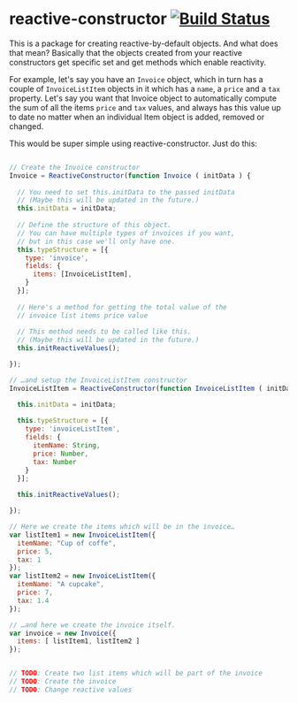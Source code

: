 # reactive-constructor [![Build Status](https://travis-ci.org/krstffr/reactive-constructor.svg)](https://travis-ci.org/krstffr/reactive-constructor)

This is a package for creating reactive-by-default objects. And what does that mean? Basically that the objects created from your reactive constructors get specific set and get methods which enable reactivity.

For example, let's say you have an ```Invoice``` object, which in turn has a couple of ```InvoiceListItem``` objects in it which has a ```name```, a ```price``` and a ```tax``` property. Let's say you want that Invoice object to automatically compute the sum of all the items ```price``` and ```tax``` values, and always has this value up to date no matter when an individual Item object is added, removed or changed. 

This would be super simple using reactive-constructor. Just do this:

```javascript

// Create the Invoice constructor
Invoice = ReactiveConstructor(function Invoice ( initData ) {
  
  // You need to set this.initData to the passed initData
  // (Maybe this will be updated in the future.)
  this.initData = initData;
  
  // Define the structure of this object.
  // You can have multiple types of invoices if you want,
  // but in this case we'll only have one.
  this.typeStructure = [{
    type: 'invoice',
    fields: {
      items: [InvoiceListItem],
    }
  }];
  
  // Here's a method for getting the total value of the
  // invoice list items price value
  
  // This method needs to be called like this.
  // (Maybe this will be updated in the future.)
  this.initReactiveValues();

});

// …and setup the InvoiceListItem constructor
InvoiceListItem = ReactiveConstructor(function InvoiceListItem ( initData ) {

  this.initData = initData;
  
  this.typeStructure = [{
    type: 'invoiceListItem',
    fields: {
      itemName: String,
      price: Number,
      tax: Number
    }
  }];
  
  this.initReactiveValues();

});

// Here we create the items which will be in the invoice…
var listItem1 = new InvoiceListItem({
  itemName: "Cup of coffe",
  price: 5,
  tax: 1
});
var listItem2 = new InvoiceListItem({
  itemName: "A cupcake",
  price: 7,
  tax: 1.4
});

// …and here we create the invoice itself.
var invoice = new Invoice({
  items: [ listItem1, listItem2 ]
});


// TODO: Create two list items which will be part of the invoice
// TODO: Create the invoice
// TODO: Change reactive values

```
